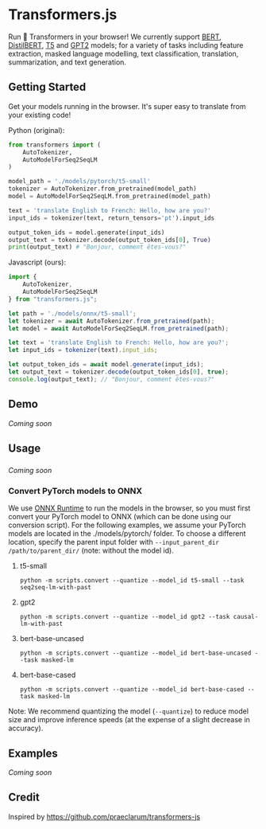 # Transformers.js

Run 🤗 Transformers in your browser! We currently support [BERT](https://huggingface.co/docs/transformers/model_doc/bert), [DistilBERT](https://huggingface.co/docs/transformers/model_doc/distilbert), [T5](https://huggingface.co/docs/transformers/model_doc/t5) and [GPT2](https://huggingface.co/docs/transformers/model_doc/gpt2) models; for a variety of tasks including feature extraction, masked language modelling, text classification, translation, summarization, and text generation.

## Getting Started

Get your models running in the browser. It's super easy to translate from your existing code!


Python (original):
```python
from transformers import (
    AutoTokenizer,
    AutoModelForSeq2SeqLM
)

model_path = './models/pytorch/t5-small'
tokenizer = AutoTokenizer.from_pretrained(model_path)
model = AutoModelForSeq2SeqLM.from_pretrained(model_path)

text = 'translate English to French: Hello, how are you?'
input_ids = tokenizer(text, return_tensors='pt').input_ids

output_token_ids = model.generate(input_ids)
output_text = tokenizer.decode(output_token_ids[0], True)
print(output_text) # "Bonjour, comment êtes-vous?"
```

Javascript (ours):
```javascript
import {
    AutoTokenizer,
    AutoModelForSeq2SeqLM
} from "transformers.js";

let path = './models/onnx/t5-small';
let tokenizer = await AutoTokenizer.from_pretrained(path);
let model = await AutoModelForSeq2SeqLM.from_pretrained(path);

let text = 'translate English to French: Hello, how are you?';
let input_ids = tokenizer(text).input_ids;

let output_token_ids = await model.generate(input_ids);
let output_text = tokenizer.decode(output_token_ids[0], true);
console.log(output_text); // "Bonjour, comment êtes-vous?"
```



## Demo
*Coming soon*

## Usage
###
*Coming soon*

### Convert PyTorch models to ONNX
We use [ONNX Runtime](https://onnxruntime.ai/) to run the models in the browser, so you must first convert your PyTorch model to ONNX (which can be done using our conversion script). For the following examples, we assume your PyTorch models are located in the ./models/pytorch/ folder. To choose a different location, specify the parent input folder with `--input_parent_dir /path/to/parent_dir/` (note: without the model id).

1. t5-small
    ```
    python -m scripts.convert --quantize --model_id t5-small --task seq2seq-lm-with-past
    ```

2. gpt2
    ```
    python -m scripts.convert --quantize --model_id gpt2 --task causal-lm-with-past
    ```

3. bert-base-uncased
    ```
    python -m scripts.convert --quantize --model_id bert-base-uncased --task masked-lm
    ```

4. bert-base-cased
    ```
    python -m scripts.convert --quantize --model_id bert-base-cased --task masked-lm
    ```


Note: We recommend quantizing the model (`--quantize`) to reduce model size and improve inference speeds (at the expense of a slight decrease in accuracy).

## Examples
*Coming soon*

## Credit
Inspired by https://github.com/praeclarum/transformers-js


